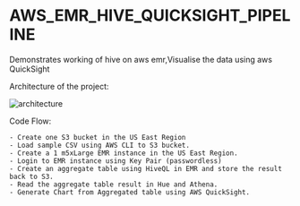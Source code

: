 # AWS_EMR_HIVE_QUICKSIGHT_PIPELINE
Demonstrates working of hive on aws emr,Visualise the data using aws QuickSight

Architecture of the project:

![architecture](https://user-images.githubusercontent.com/70155167/216805531-5b4bdc04-5be0-42d8-9673-1ba4d167fc05.png)





  Code Flow:

    - Create one S3 bucket in the US East Region
    - Load sample CSV using AWS CLI to S3 bucket.
    - Create a 1 m5xLarge EMR instance in the US East Region.
    - Login to EMR instance using Key Pair (passwordless)
    - Create an aggregate table using HiveQL in EMR and store the result back to S3.
    - Read the aggregate table result in Hue and Athena.
    - Generate Chart from Aggregated table using AWS QuickSight.
